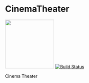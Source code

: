 # CinemaTheater
<a href='https://app.ship.io/dashboard#/jobs/8807/history' target='_blank'><img src='https://app.ship.io/jobs/YzJ32hVIe9hdouKn/build_status.png' style='width:160px' /></a>
[![Build Status](https://travis-ci.org/gkiko/Popcorn.svg)](https://travis-ci.org/gkiko/Popcorn)

Cinema Theater
